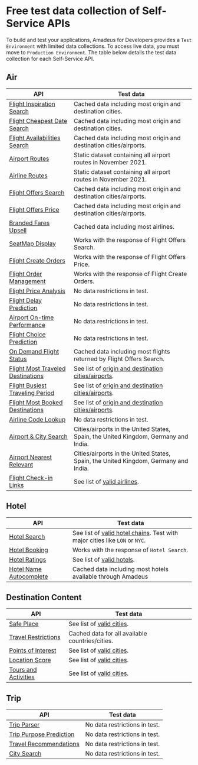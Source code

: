 # Free test data collection of Self-Service APIs

To build and test your applications, Amadeus for Developers provides a `Test Environment` with limited data collections. To access live data, you must move to `Production Environment`. The table below details the test data collection for each Self-Service API.

## Air


| **API**      | **Test data** |
| ----------- | ----------- |
| [Flight Inspiration Search](https://developers.amadeus.com/self-service/category/air/api-doc/flight-inspiration-search) | Cached data including most origin and destination cities. |
| [Flight Cheapest Date Search](https://developers.amadeus.com/self-service/category/air/api-doc/flight-cheapest-date-search) | Cached data including most origin and destination cities. |
| [Flight Availabilities Search](https://developers.amadeus.com/self-service/category/air/api-doc/flight-availabilities-search)  | Cached data including most origin and destination cities/airports. |
| [Airport Routes](https://developers.amadeus.com/self-service/category/air/api-doc/airport-routes) |  Static dataset containing all airport routes in November 2021. |
| [Airline Routes](https://developers.amadeus.com/self-service/category/air/api-doc/airline-routes) |  Static dataset containing all airport routes in November 2021. |
| [Flight Offers Search](https://developers.amadeus.com/self-service/category/air/api-doc/flight-offers-search) |  Cached data including most origin and destination cities/airports. |
| [Flight Offers Price](https://developers.amadeus.com/self-service/category/air/api-doc/flight-offers-price) |  Cached data including most origin and destination cities/airports. |
| [Branded Fares Upsell](https://developers.amadeus.com/self-service/category/air/api-doc/branded-fares-upsell) |  Cached data including most airlines. |
| [SeatMap Display](https://developers.amadeus.com/self-service/category/air/api-doc/seatmap-display) |  Works with the response of Flight Offers Search. |
| [Flight Create Orders](https://developers.amadeus.com/self-service/category/air/api-doc/flight-create-orders) |  Works with the response of Flight Offers Price. |
| [Flight Order Management](https://developers.amadeus.com/self-service/category/air/api-doc/flight-order-management)  | Works with the response of Flight Create Orders. |
| [Flight Price Analysis](https://developers.amadeus.com/self-service/category/air/api-doc/flight-price-analysis) |  No data restrictions in test. |
| [Flight Delay Prediction](https://developers.amadeus.com/self-service/category/air/api-doc/flight-delay-prediction) | No data restrictions in test. |
| [Airport On-time Performance](https://developers.amadeus.com/self-service/category/air/api-doc/airport-on-time-performance) |  No data restrictions in test. |
| [Flight Choice Prediction](https://developers.amadeus.com/self-service/category/air/api-doc/flight-choice-prediction) | No data restrictions in test. |
| [On Demand Flight Status](https://developers.amadeus.com/self-service/category/air/api-doc/on-demand-flight-status)  | Cached data including most flights returned by Flight Offers Search. |
| [Flight Most Traveled Destinations](https://developers.amadeus.com/self-service/category/air/api-doc/flight-most-traveled-destinations) |  See list of [origin and destination cities/airports](https://github.com/amadeus4dev/data-collection/blob/master/data/ti.md). |
| [Flight Busiest Traveling Period](https://developers.amadeus.com/self-service/category/air/api-doc/flight-busiest-traveling-period) |  See list of [origin and destination cities/airports](https://github.com/amadeus4dev/data-collection/blob/master/data/ti.md). |
| [Flight Most Booked Destinations](https://developers.amadeus.com/self-service/category/air/api-doc/flight-most-booked-destinations) |  See list of [origin and destination cities/airports](https://github.com/amadeus4dev/data-collection/blob/master/data/ti.md). |
| [Airline Code Lookup](https://developers.amadeus.com/self-service/category/air/api-doc/airline-code-lookup) |  No data restrictions in test. |
| [Airport & City Search](https://developers.amadeus.com/self-service/category/air/api-doc/airport-and-city-search) |  Cities/airports in the United States, Spain, the United Kingdom, Germany and India. |
| [Airport Nearest Relevant](https://developers.amadeus.com/self-service/category/air/api-doc/airport-nearest-relevant)  | Cities/airports in the United States, Spain, the United Kingdom, Germany and India. |
| [Flight Check-in Links](https://developers.amadeus.com/self-service/category/air/api-doc/flight-check-in-links) |  See list of [valid airlines](https://github.com/amadeus4dev/data-collection/blob/master/data/checkinlinks.md). |


## Hotel


| **API**      | **Test data** |
| ----------- | ----------- |
| [Hotel Search](https://developers.amadeus.com/self-service/category/hotel/api-doc/hotel-search) |  See list of [valid hotel chains](https://github.com/amadeus4dev/data-collection/blob/master/data/hotelchains.md). Test with major cities like `LON` or `NYC`. |
| [Hotel Booking](https://developers.amadeus.com/self-service/category/hotel/api-doc/hotel-booking) |  Works with the response of `Hotel Search`. |
| [Hotel Ratings](https://developers.amadeus.com/self-service/category/hotel/api-doc/hotel-ratings) |  See list of [valid hotels](https://github.com/amadeus4dev/data-collection/blob/master/data/hotelratings.md). |
| [Hotel Name Autocomplete](https://developers.amadeus.com/self-service/category/hotel/api-doc/hotel-name-autocomplete) | Cached data including most hotels available through Amadeus |


## Destination Content

| **API**      | **Test data** |
| ----------- | ----------- |
| [Safe Place](https://developers.amadeus.com/self-service/category/destination-content/api-doc/safe-place) |  See list of [valid cities](https://github.com/amadeus4dev/data-collection/blob/master/data/pois.md). |
| [Travel Restrictions](https://developers.amadeus.com/self-service/category/destination-content/api-doc/travel-restrictions) | Cached data for all available countries/cities. |
| [Points of Interest](https://developers.amadeus.com/self-service/category/destination-content/api-doc/points-of-interest) | See list of [valid cities](https://github.com/amadeus4dev/data-collection/blob/master/data/pois.md). |
| [Location Score](https://developers.amadeus.com/self-service/category/destination-content/api-doc/location-score) |  See list of [valid cities](https://github.com/amadeus4dev/data-collection/blob/master/data/pois.md). |
| [Tours and Activities](https://developers.amadeus.com/self-service/category/destination-content/api-doc/tours-and-activities) |  See list of [valid cities](https://github.com/amadeus4dev/data-collection/blob/master/data/pois.md). |


## Trip

| **API**      | **Test data** |
| ----------- | ----------- |
| [Trip Parser](https://developers.amadeus.com/self-service/category/trip/api-doc/trip-parser) |  No data restrictions in test. |
| [Trip Purpose Prediction](https://developers.amadeus.com/self-service/category/trip/api-doc/trip-purpose-prediction)  | No data restrictions in test. |
| [Travel Recommendations](https://developers.amadeus.com/self-service/category/trip/api-doc/travel-recommendations)  | No data restrictions in test. |
| [City Search](https://developers.amadeus.com/self-service/category/trip/api-doc/city-search)  | No data restrictions in test. |

